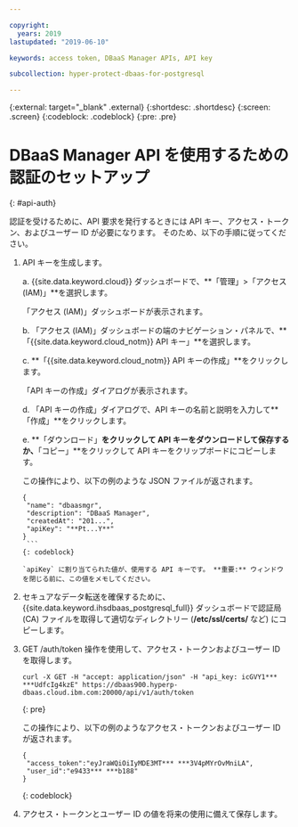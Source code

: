 ```yaml
---

copyright:
  years: 2019
lastupdated: "2019-06-10"

keywords: access token, DBaaS Manager APIs, API key

subcollection: hyper-protect-dbaas-for-postgresql

---
```


{:external: target="_blank" .external}
{:shortdesc: .shortdesc}
{:screen: .screen}
{:codeblock: .codeblock}
{:pre: .pre}


# DBaaS Manager API を使用するための認証のセットアップ
{: #api-auth}

認証を受けるために、API 要求を発行するときには API キー、アクセス・トークン、およびユーザー ID が必要になります。
そのため、以下の手順に従ってください。

1. API キーを生成します。

   a. {{site.data.keyword.cloud}} ダッシュボードで、**「管理」>「アクセス (IAM)」**を選択します。

      「アクセス (IAM)」ダッシュボードが表示されます。

   b. 「アクセス (IAM)」ダッシュボードの端のナビゲーション・パネルで、**「{{site.data.keyword.cloud_notm}} API キー」**を選択します。

   c. **「{{site.data.keyword.cloud_notm}} API キーの作成」**をクリックします。

      「API キーの作成」ダイアログが表示されます。

   d. 「API キーの作成」ダイアログで、API キーの名前と説明を入力して**「作成」**をクリックします。

   e. **「ダウンロード」**をクリックして API キーをダウンロードして保存するか、**「コピー」**をクリックして API キーをクリップボードにコピーします。

      この操作により、以下の例のような JSON ファイルが返されます。

      ```
      {
       "name": "dbaasmgr",
       "description": "DBaaS Manager",
       "createdAt": "201...",
       "apiKey": "**Pt...Y**"
      }
       ```
      {: codeblock}

      `apiKey` に割り当てられた値が、使用する API キーです。 **重要:** ウィンドウを閉じる前に、この値をメモしてください。

2. セキュアなデータ転送を確保するために、{{site.data.keyword.ihsdbaas_postgresql_full}} ダッシュボードで認証局 (CA) ファイルを取得して適切なディレクトリー (**/etc/ssl/certs/** など) にコピーします。

3. GET /auth/token 操作を使用して、アクセス・トークンおよびユーザー ID を取得します。

    ```curl
    curl -X GET -H "accept: application/json" -H "api_key: icGVY1*** ***UdfcIg4kzE" https://dbaas900.hyperp-dbaas.cloud.ibm.com:20000/api/v1/auth/token
    ```
    {: pre}

    この操作により、以下の例のようなアクセス・トークンおよびユーザー ID が返されます。

    ```
    {
     "access_token":"eyJraWQiOiIyMDE3MT*** ***3V4pMYrOvMniLA",
     "user_id":"e9433*** ***b188"
    }
    ```
    {: codeblock}

4. アクセス・トークンとユーザー ID の値を将来の使用に備えて保存します。
